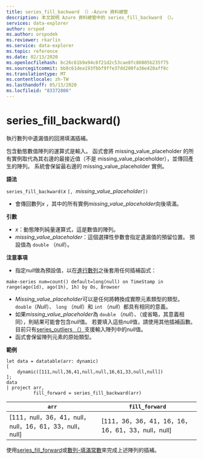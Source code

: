 ```yaml
---
title: series_fill_backward （）-Azure 資料總管
description: 本文說明 Azure 資料總管中的 series_fill_backward （）。
services: data-explorer
author: orspod
ms.author: orspodek
ms.reviewer: rkarlin
ms.service: data-explorer
ms.topic: reference
ms.date: 02/13/2020
ms.openlocfilehash: bc26c61b9a94c6f21d2c53cae8fc80805b235f75
ms.sourcegitcommit: bb8c61dea193fbbf9ffe37dd200fa36e428aff8c
ms.translationtype: MT
ms.contentlocale: zh-TW
ms.lasthandoff: 05/13/2020
ms.locfileid: "83372806"
---
```

# <a name="series_fill_backward"></a>series_fill_backward()

執行數列中遺漏值的回溯填滿插補。

包含動態數值陣列的運算式是輸入。 函式會將 missing_value_placeholder 的所有實例取代為其右邊的最接近值（不是 missing_value_placeholder），並傳回產生的陣列。 系統會保留最右邊的 missing_value_placeholder 實例。

**語法**

`series_fill_backward(`*x* `[, `*missing_value_placeholder*`])`
* 會傳回數列*x* ，其中的所有實例*missing_value_placeholder*向後填滿。

**引數**

* *x*：動態陣列純量運算式，這是數值的陣列。
* *missing_value_placeholder*：這個選擇性參數會指定遺漏值的預留位置。 預設值為 `double` （*null*）。

**注意事項**

* 指定*null*做為預設值，以在[進行數列](make-seriesoperator.md)之後套用任何插補函式： 

```kusto
make-series num=count() default=long(null) on TimeStamp in range(ago(1d), ago(1h), 1h) by Os, Browser
```

* *Missing_value_placeholder*可以是任何將轉換成實際元素類型的類型。 `double`（*Null*）、 `long` （*null*）和 `int` （*null*）都具有相同的意義。
* 如果*missing_value_placeholder*為 `double` （*null*）、（或省略，其意義相同），則結果可能會包含*null*值。 若要填入這些*null*值，請使用其他插補函數。 目前只有[series_outliers （）](series-outliersfunction.md)支援輸入陣列中的*null*值。
* 函式會保留陣列元素的原始類型。

**範例**

<!-- csl: https://help.kusto.windows.net:443/Samples -->
```kusto
let data = datatable(arr: dynamic)
[
    dynamic([111,null,36,41,null,null,16,61,33,null,null])   
];
data 
| project arr, 
          fill_forward = series_fill_backward(arr)

```

|`arr`|`fill_forward`|
|---|---|
|[111，null，36，41，null，null，16，61，33，null，null]|[111，36，36，41，16，16，16，61，33，null，null]|

  
使用[series_fill_forward](series-fill-forwardfunction.md)或[數列-填滿常數](series-fill-constfunction.md)來完成上述陣列的插補。
